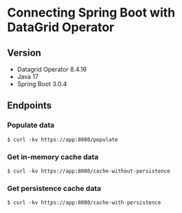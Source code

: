 # Connecting Spring Boot with DataGrid Operator

## Version
- Datagrid Operator 8.4.16
- Java 17
- Spring Boot 3.0.4

## Endpoints

### Populate data
```
$ curl -kv https://app:8080/populate
```

### Get in-memory cache data
```
$ curl -kv https://app:8080/cache-without-persistence
```

### Get persistence cache data
```
$ curl -kv https://app:8080/cache-with-persistence
```